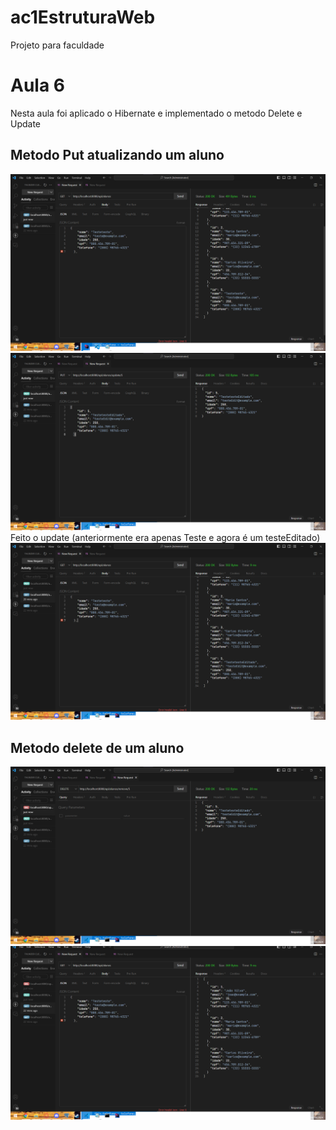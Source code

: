 # ac1EstruturaWeb
Projeto para faculdade

# Aula 6
Nesta aula foi aplicado o Hibernate e implementado o metodo Delete e Update

## Metodo Put atualizando um aluno
![img_4.png](img_4.png)
![img.png](img.png)
Feito o update (anteriormente era apenas Teste e agora é um testeEditado)
![img_1.png](img_1.png)

## Metodo delete de um aluno
![img_2.png](img_2.png)![img_3.png](img_3.png)

